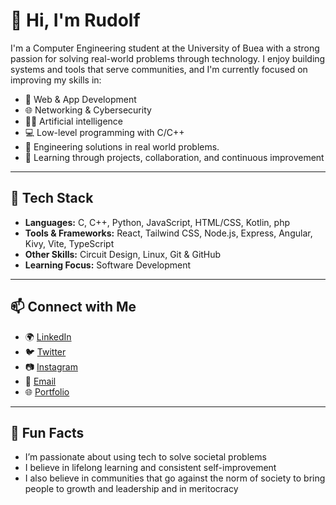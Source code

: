 # 👋 Hi, I'm Rudolf

I'm a Computer Engineering student at the University of Buea with a strong passion for solving real-world problems through technology. I enjoy building systems and tools that serve communities, and I'm currently focused on improving my skills in:

- 🔧 Web & App Development  
- 🌐 Networking & Cybersecurity  
- 🧑‍💻 Artificial intelligence 
- 💻 Low-level programming with C/C++  
- 🚀 Engineering solutions in real world problems.
- 🧠 Learning through projects, collaboration, and continuous improvement  

---

## 🚀 Tech Stack

- **Languages:** C, C++, Python, JavaScript, HTML/CSS, Kotlin, php
- **Tools & Frameworks:** React, Tailwind CSS, Node.js, Express, Angular, Kivy, Vite, TypeScript
- **Other Skills:** Circuit Design, Linux, Git & GitHub  
- **Learning Focus:** Software Development

---



## 📫 Connect with Me

- 🌍 [LinkedIn](https://linkedin.com/grairudolf)
- 🐦 [Twitter](https://twitter.com/grai_rudolf)
- 📷 [Instagram](https://www.instagram.com/grairudolf)
- 💌 [Email](mailto:rtech777r@gmail.com) 
- 🌐 [Portfolio](https://myportfolio-iota-roan.vercel.app)

---

## 📌 Fun Facts

- I’m passionate about using tech to solve societal problems  
- I believe in lifelong learning and consistent self-improvement
- I also believe in communities that go against the norm of society to bring people to growth and leadership and in meritocracy 
